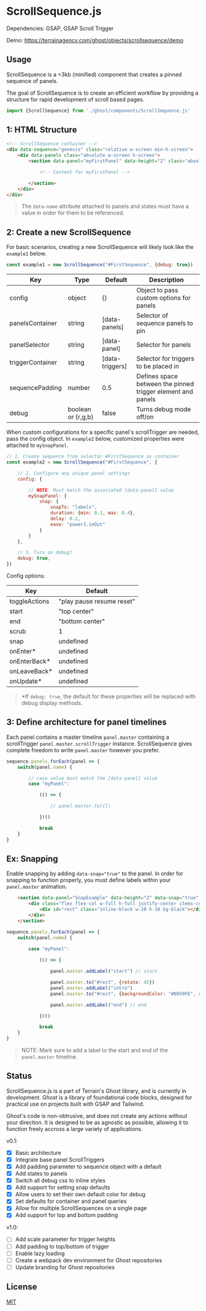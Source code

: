 # ScrollSequence.js

Dependencies: GSAP, GSAP Scroll Trigger

Demo: https://terrainagency.com/ghost/objects/scrollsequence/demo

## Usage

ScrollSequence is a <3kb (minified) component that creates a pinned sequence of panels. 

The goal of ScrollSequence is to create an efficient workflow by providing a structure for rapid development of scroll based pages.


```javascript
import {ScrollSequence} from './ghost/components/ScrollSequence.js'
```

## 1: HTML Structure

```HTML
<!-- ScrollSequence container -->
<div data-sequence="genesis" class="relative w-screen min-h-screen">
    <div data-panels class="absolute w-screen h-screen">
        <section data-panel="myFirstPanel" data-height="2" class="absolute w-screen h-screen">

            <!-- Content for myFirstPanel -->

        </section>
    </div>
</div>
```

> The `data-name` attribute attached to panels and states must have a value in order for them to be referenced.

## 2: Create a new ScrollSequence

For basic scenarios, creating a new ScrollSequence will likely look like the `example1` below. 

```javascript
const example1 = new ScrollSequence("#FirstSequence", {debug: true})
```

Key | Type | Default | Description
------------ | ------------ | ------------ | ------------
config | object | {} | Object to pass custom options for panels
panelsContainer | string | [data-panels] | Selector of sequence panels to pin
panelSelector | string | [data-panel] | Selector for panels
triggerContainer | string | [data-triggers] | Selector for triggers to be placed in
sequencePadding | number | 0.5 | Defines space between the pinned trigger element and panels
debug | boolean or {r,g,b} | false | Turns debug mode off/on

When custom configurations for a specific panel's scrollTrigger are needed, pass the config object. In `example2` below, customized properties were attached to `mySnapPanel`. 

```javascript
// 1. Create sequence from selector #FirstSequence as container
const example2 = new ScrollSequence("#FirstSequence", {

    // 2. Configure any unique panel settings
    config: {

        // NOTE: Must match the associated [data-panel] value
        mySnapPanel: {
            snap: {
                snapTo: "labels", 
                duration: {min: 0.1, max: 0.4}, 
                delay: 0.2, 
                ease: "power1.inOut" 
            }
        }
    },

    // 3. Turn on debug?
    debug: true,
})
```

Config options:

Key | Default
------------ | ------------ 
toggleActions | "play pause resume reset"
start | "top center"
end | "bottom center"
scrub | 1
snap | undefined 
onEnter* | undefined
onEnterBack* | undefined
onLeaveBack* | undefined
onUpdate* | undefined

> *If `debug: true`, the default for these properties will be replaced with debug display methods.

## 3: Define architecture for panel timelines

Each panel contains a master timeline `panel.master` containing a scrollTrigger `panel.master.scrollTrigger` instance. ScrollSequence gives complete freedom to write `panel.master` however you prefer.

```javascript
sequence.panels.forEach(panel => {
    switch(panel.name) {

        // case value must match the [data-panel] value
        case "myPanel":

            (() => {

                // panel.master.to({})

            })()

            break
    }
}
```

## Ex: Snapping

Enable snapping by adding `data-snap="true"` to the panel. In order for snapping to function properly, you must define labels within your `panel.master` animation. 

```html
    <section data-panel="SnapExample" data-height="2" data-snap="true" class="absolute w-screen h-screen">
        <div class="flex flex-col w-full h-full justify-center items-center">
            <div id="rect" class="inline-block w-10 h-10 bg-black"></div>
        </div>
    </section>
```

```javascript
sequence.panels.forEach(panel => {
    switch(panel.name) {
        
        case "myPanel":

            (() => {

                panel.master.addLabel("start") // start

                panel.master.to("#rect", {rotate: 45})
                panel.master.addLabel("intro")
                panel.master.to("#rect", {backgroundColor: "#0059FE", rotate: 0})

                panel.master.addLabel("end") // end

            })()

            break
    }
}
```

> NOTE: Mark sure to add a label to the start and end of the `panel.master` timeline.

## Status

ScrollSequence.js is a part of Terrain's Ghost library, and is currently in development. Ghost is a library of foundational code blocks, designed for practical use on projects built with GSAP and Tailwind.

Ghost's code is non-obtrusive, and does not create any actions without your direction. It is designed to be as agnostic as possible, allowing it to function freely accross a large variety of applications.

v0.1:

- [x] Basic architecture 
- [x] Integrate base panel ScrollTriggers
- [x] Add padding parameter to sequence object with a default
- [x] Add states to panels
- [x] Switch all debug css to inline styles
- [x] Add support for setting snap defaults
- [x] Allow users to set their own default color for debug
- [x] Set defaults for container and panel queries
- [x] Allow for multiple ScrollSequences on a single page
- [x] Add support for top and bottom padding

v1.0:

- [ ] Add scale parameter for trigger heights
- [ ] Add padding to top/bottom of trigger
- [ ] Enable lazy loading
- [ ] Create a webpack dev environment for Ghost repositories
- [ ] Update branding for Ghost repositories

## License

[MIT](https://choosealicense.com/licenses/mit/)
